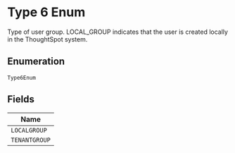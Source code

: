 
# Type 6 Enum

Type of user group. LOCAL_GROUP indicates that the user is created locally in the ThoughtSpot system.

## Enumeration

`Type6Enum`

## Fields

| Name |
|  --- |
| `LOCALGROUP` |
| `TENANTGROUP` |

